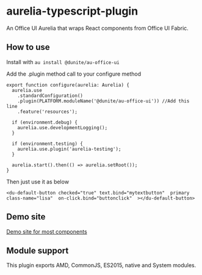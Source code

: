 # aurelia-typescript-plugin
An Office UI Aurelia that wraps React components from Office UI Fabric.

## How to use
Install with
`au install @dunite/au-office-ui`

Add the .plugin method call to your configure method

```
export function configure(aurelia: Aurelia) {
  aurelia.use
    .standardConfiguration()
    .plugin(PLATFORM.moduleName('@dunite/au-office-ui')) //Add this line
    .feature('resources');

  if (environment.debug) {
    aurelia.use.developmentLogging();
  }

  if (environment.testing) {
    aurelia.use.plugin('aurelia-testing');
  }

  aurelia.start().then(() => aurelia.setRoot());
}
```

Then just use it as below
```
<du-default-button checked="true" text.bind="mytextbutton"  primary class-name="lisa"  on-click.bind="buttonclick"  ></du-default-button>
```

## Demo site
[Demo site for most components](https://au-office-ui.azurewebsites.net)

## Module support
This plugin exports AMD, CommonJS, ES2015, native and System modules.


